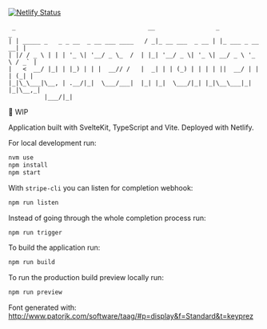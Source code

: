 [![Netlify Status](https://api.netlify.com/api/v1/badges/b59efccf-cd89-4ce3-ac84-fde63d80c1d3/deploy-status)](https://app.netlify.com/sites/keyprez/deploys)

     _                                     __                 _                 _
    | | _____ _   _ _ __  _ __ ___ ____   / _|_ __ ___  _ __ | |_ ___ _ __   __| |
    | |/ / _ \ | | | '_ \| '__/ _ \_  /  | |_| '__/ _ \| '_ \| __/ _ \ '_ \ / _` |
    |   <  __/ |_| | |_) | | |  __// /   |  _| | | (_) | | | | ||  __/ | | | (_| |
    |_|\_\___|\__, | .__/|_|  \___/___|  |_| |_|  \___/|_| |_|\__\___|_| |_|\__,_|
              |___/|_|

🚧 WIP

Application built with SvelteKit, TypeScript and Vite. Deployed with Netlify.

For local development run:

```bash
nvm use
npm install
npm start
```

With `stripe-cli` you can listen for completion webhook:

```bash
npm run listen
```

Instead of going through the whole completion process run:

```bash
npm run trigger
```

To build the application run:

```bash
npm run build
```

To run the production build preview locally run:

```bash
npm run preview
```

Font generated with: http://www.patorjk.com/software/taag/#p=display&f=Standard&t=keyprez